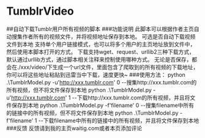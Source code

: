 # TumblrVideo
##自动下载Tumblr用户所有视频的脚本
###功能说明
此脚本可以根据作者主页自动搜集作者所有的视频文件，并将视频地址保存到本地。
可选是否自动下载视频文件到本地
支持单个用户链接模式，也可以将多个用户的主页地址放到文件中，然后使用本脚本打开的方式。
下载支持wget、request、urllib2三种下载方式，默认通过urllib方式，通过脚本相关注释来控制使用哪种方式。
无论是否保存，都会在./xxx/video/下生成一个url文件，里面包含了爬取到的所有视频的下载地址，你可以将这些地址粘贴到迅雷当中下载，速度更快~
###使用方法：
python .\TumblrModel.py -u'http://xxx.tumblr.com' 0      --搜集http://xxx.tumblr.com的所有视频，但不将文件保存到本地
python .\TumblrModel.py -u'http://xxx.tumblr.com' 1      --下载http://xxx.tumblr.com的所有视频，并且将文件保存到本地
python .\TumblrModel.py -f'filename' 0                   --搜集filename中所有的链接中的所有视频，但不将文件保存到本地
python .\TumblrModel.py -f'filename' 1                   --下载filename中所有的链接中的所有视频，并且将文件保存到本地
###反馈
反馈请到我的主页waitig.com或者本页添加评论
